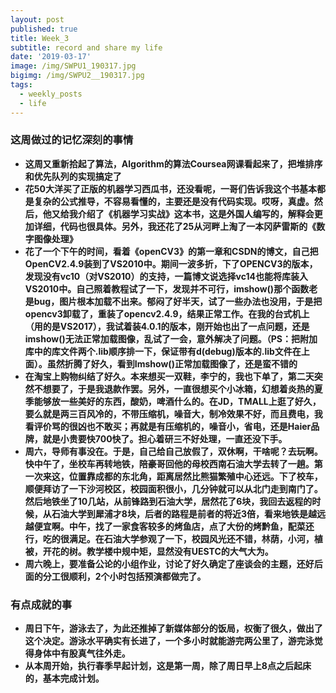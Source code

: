 ```yaml
---
layout: post
published: true
title: Week_3
subtitle: record and share my life
date: '2019-03-17'
image: /img/SWPU1_190317.jpg
bigimg: /img/SWPU2__190317.jpg
tags:
  - weekly_posts
  - life
---
```


### 这周做过的记忆深刻的事情
- **这周又重新拾起了算法，Algorithm的算法Coursea网课看起来了，把堆排序和优先队列的实现搞定了**
- **花50大洋买了正版的机器学习西瓜书，还没看呢，一哥们告诉我这个书基本都是复杂的公式推导，不容易看懂的，主要还是没有代码实现。哎呀，真虚。然后，他又给我介绍了《机器学习实战》这本书，这是外国人编写的，解释会更加详细，代码也很具体。另外，我还花了25从河畔上淘了一本冈萨雷斯的《数字图像处理》**
-  **花了一个下午的时间，看着《openCV3》的第一章和CSDN的博文，自己把OpenCV2.4.9装到了VS2010中。期间一波多折，下了OPENCV3的版本，发现没有vc10（对VS2010）的支持，一篇博文说选择vc14也能将库装入VS2010中。自己照着教程试了一下，发现并不可行，imshow()那个函数老是bug，图片根本加载不出来。郁闷了好半天，试了一些办法也没用，于是把opencv3卸载了，重装了opencv2.4.9，结果正常工作。在我的台式机上（用的是VS2017），我试着装4.0.1的版本，刚开始也出了一点问题，还是imshow()无法正常加载图像，乱试了一会，意外解决了问题。（PS：把附加库中的库文件两个.lib顺序排一下，保证带有d(debug)版本的.lib文件在上面）。虽然折腾了好久，看到Imshow()正常加载图像了，还是蛮不错的**
-  **在淘宝上购物纠结了好久。本来想买一双鞋，李宁的，我也下单了，第二天突然不想要了，于是我退款作罢。另外，一直很想买个小冰箱，幻想着炎热的夏季能够放一些美好的东西，酸奶，啤酒什么的。在JD，TMALL上逛了好久，要么就是两三百风冷的，不带压缩机，噪音大，制冷效果不好，而且费电，我看评价骂的很凶也不敢买；再就是有压缩机的，噪音小，省电，还是Haier品牌，就是小贵要快700快了。担心着研三不好处理，一直还没下手。**
-  **周六，导师有事没在。于是，自己给自己放假了，双休啊，干啥呢？去玩啊。快中午了，坐校车再转地铁，陪豪哥回他的母校西南石油大学去转了一趟。第一次来这，位置靠成都的东北角，距离居然比熊猫繁殖中心还远。下了校车，顺便拜访了一下沙河校区，校园面积很小，几分钟就可以从北门走到南门了。然后地铁坐了10几站，从前锋路到石油大学，居然花了6块，我回去返程的时候，从石油大学到犀浦才8块，后者的路程是前者的将近3倍，看来地铁是越远越便宜啊。中午，找了一家食客较多的烤鱼店，点了大份的烤黔鱼，配菜还行，吃的很满足。在石油大学参观了一下，校园风光还不错，林荫，小河，植被，开花的树。教学楼中规中矩，显然没有UESTC的大气大为。**
-  **周六晚上，要准备公论的小组作业，讨论了好久确定了座谈会的主题，还好后面的分工很顺利，2个小时包括预演都做完了。**

### 有点成就的事
- **周日下午，游泳去了，为此还推掉了新媒体部分的饭局，权衡了很久，做出了这个决定。游泳水平确实有长进了，一个多小时就能游完两公里了，游完泳觉得身体中有股真气往外走。**
- **从本周开始，执行春季早起计划，这是第一周，除了周日早上8点之后起床的，基本完成计划。**
